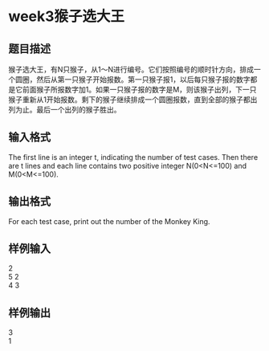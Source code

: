 # week3猴子选大王

## 题目描述
猴子选大王，有N只猴子，从1～N进行编号。它们按照编号的顺时针方向，排成一个圆圈，然后从第一只猴子开始报数。第一只猴子报1，以后每只猴子报的数字都是它前面猴子所报数字加1。如果一只猴子报的数字是M，则该猴子出列，下一只猴子重新从1开始报数。剩下的猴子继续排成一个圆圈报数，直到全部的猴子都出列为止。最后一个出列的猴子胜出。
 

## 输入格式
The first line is an integer t, indicating the number of test cases. Then there are t lines and each line contains two positive integer N(0<N<=100) and M(0<M<=100).

## 输出格式
For each test case, print out the number of the Monkey King.

## 样例输入
2  
5 2  
4 3  

## 样例输出
3  
1  
